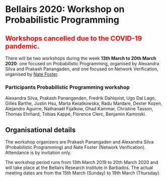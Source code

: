 # Bellairs 2020: Workshop on Probabilistic Programming

## <span style="color:red">Workshops cancelled due to the COVID-19 pandemic.</span>


There will be two workshops during the week **13th March to 20th March 2020**: one focused on Probabilistic Programming, organised by Alexandra Silva and Prakash Panangaden, and one focused on Network Verification, organised by [Nate Foster](https://www.cs.cornell.edu/~jnfoster/).


### Participants Probabilistic Programming workshop 

Alexandra Silva,
Prakash Pananganden,
Fredrik Dahlqvist,
Ugo Dal Lago,
Gilles Barthe,
Justin Hsu,
Marta Kwiatkowska,
Radu Mardare,
Dexter Kozen,
Alejandro Aguirre,
Nathanaël Fijalkow,
Ohad Kammar,
Christine Tasson,
Thomas Ehrhard,
Tobias Kappé,
Florence Clerc,
Benjamin Kaminski.


## Organisational details 

The workshop organizers are Prakash Panangaden and Alexandra Silva (Probabilistic Programming) and Nate Foster (Network Verification). Attendance is by invitation only.

The workshop period runs from 13th March 2019 to 20th March 2020 and will take place at the Bellairs Research Institute in Barbados. The actual meeting dates are from the 15th March (Sunday) to 19th March (Thursday). 

